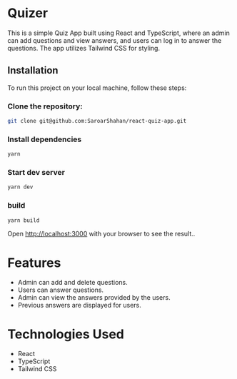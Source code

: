 # Quizer

This is a simple Quiz App built using React and TypeScript, where an admin can add questions and
view answers, and users can log in to answer the questions. The app utilizes Tailwind CSS for
styling.

## Installation

To run this project on your local machine, follow these steps:

### Clone the repository:

```bash
git clone git@github.com:SaroarShahan/react-quiz-app.git
```

### Install dependencies

```bash
yarn
```

### Start dev server

```bash
yarn dev
```

### build

```bash
yarn build
```

Open [http://localhost:3000](http://localhost:3000) with your browser to see the result..

# Features

- Admin can add and delete questions.
- Users can answer questions.
- Admin can view the answers provided by the users.
- Previous answers are displayed for users.

# Technologies Used

- React
- TypeScript
- Tailwind CSS
